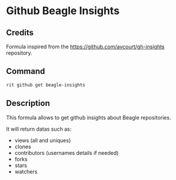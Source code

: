 # Github Beagle Insights

## Credits

Formula inspired from the https://github.com/avcourt/gh-insights repository.

## Command

```bash
rit github get beagle-insights
```

## Description

This formula allows to get github insights about Beagle repositories. 

It will return datas such as:
- views (all and uniques)
- clones
- contributors (usernames details if needed)
- forks
- stars
- watchers